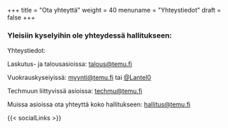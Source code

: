 +++
title = "Ota yhteyttä"
weight = 40
menuname = "Yhteystiedot"
draft = false
+++

### Yleisiin kyselyihin ole yhteydessä hallitukseen:

Yhteystiedot:

Laskutus- ja talousasioissa: talous@temu.fi

Vuokrauskyseiyissä: myynti@temu.fi tai [@Lantel0](https://t.me/Lantel0)

Techmuun liittyvissä asioissa: techmu@temu.fi

Muissa asioissa ota yhteyttä koko hallitukseen: hallitus@temu.fi

{{< socialLinks >}}
